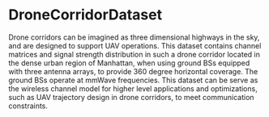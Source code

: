 # DroneCorridorDataset
Drone corridors can be imagined as three dimensional highways in the sky, and are designed to support UAV operations. This dataset contains channel matrices and signal strength distribution in such a drone corridor located in the dense urban region of Manhattan, when using ground BSs equipped with three antenna arrays, to provide 360 degree horizontal coverage. The ground BSs operate at mmWave frequencies. This dataset can be serve as the wireless channel model for higher level applications and optimizations, such as UAV trajectory design in drone corridors, to meet communication constraints.

